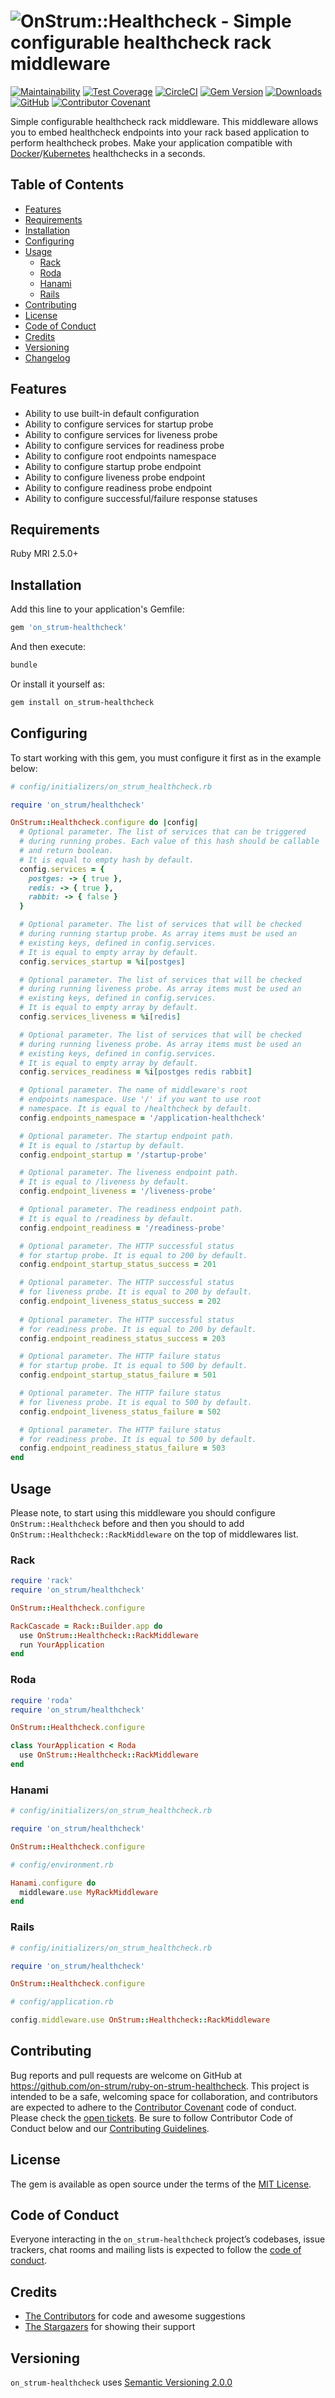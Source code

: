 # ![OnStrum::Healthcheck - Simple configurable healthcheck rack middleware](https://repository-images.githubusercontent.com/769335579/9094eefe-bfc8-483d-9a65-e406d1eb92c6)

[![Maintainability](https://api.codeclimate.com/v1/badges/b4dc21883d489d67fbef/maintainability)](https://codeclimate.com/github/on-strum/ruby-on-strum-healthcheck/maintainability)
[![Test Coverage](https://api.codeclimate.com/v1/badges/b4dc21883d489d67fbef/test_coverage)](https://codeclimate.com/github/on-strum/ruby-on-strum-healthcheck/test_coverage)
[![CircleCI](https://circleci.com/gh/on-strum/ruby-on-strum-healthcheck/tree/master.svg?style=svg)](https://circleci.com/gh/on-strum/ruby-on-strum-healthcheck/tree/master)
[![Gem Version](https://badge.fury.io/rb/ruby_healthcheck.svg)](https://badge.fury.io/rb/ruby_healthcheck)
[![Downloads](https://img.shields.io/gem/dt/ruby_healthcheck.svg?colorA=004d99&colorB=0073e6)](https://rubygems.org/gems/ruby_healthcheck)
[![GitHub](https://img.shields.io/github/license/on-strum/ruby-on-strum-healthcheck)](LICENSE.txt)
[![Contributor Covenant](https://img.shields.io/badge/Contributor%20Covenant-v1.4%20adopted-ff69b4.svg)](CODE_OF_CONDUCT.md)

Simple configurable healthcheck rack middleware. This middleware allows you to embed healthcheck endpoints into your rack based application to perform healthcheck probes. Make your application compatible with [Docker](https://docs.docker.com/reference/dockerfile/#healthcheck)/[Kubernetes](https://kubernetes.io/docs/tasks/configure-pod-container/configure-liveness-readiness-startup-probes/#define-a-liveness-http-request) healthchecks in a seconds.

## Table of Contents

- [Features](#features)
- [Requirements](#requirements)
- [Installation](#installation)
- [Configuring](#configuring)
- [Usage](#usage)
  - [Rack](#rack)
  - [Roda](#roda)
  - [Hanami](#hanami)
  - [Rails](#rails)
- [Contributing](#contributing)
- [License](#license)
- [Code of Conduct](#code-of-conduct)
- [Credits](#credits)
- [Versioning](#versioning)
- [Changelog](CHANGELOG.md)

## Features

- Ability to use built-in default configuration
- Ability to configure services for startup probe
- Ability to configure services for liveness probe
- Ability to configure services for readiness probe
- Ability to configure root endpoints namespace
- Ability to configure startup probe endpoint
- Ability to configure liveness probe endpoint
- Ability to configure readiness probe endpoint
- Ability to configure successful/failure response statuses

## Requirements

Ruby MRI 2.5.0+

## Installation

Add this line to your application's Gemfile:

```ruby
gem 'on_strum-healthcheck'
```

And then execute:

```bash
bundle
```

Or install it yourself as:

```bash
gem install on_strum-healthcheck
```

## Configuring

To start working with this gem, you must configure it first as in the example below:

```ruby
# config/initializers/on_strum_healthcheck.rb

require 'on_strum/healthcheck'

OnStrum::Healthcheck.configure do |config|
  # Optional parameter. The list of services that can be triggered
  # during running probes. Each value of this hash should be callable
  # and return boolean.
  # It is equal to empty hash by default.
  config.services = {
    postges: -> { true },
    redis: -> { true },
    rabbit: -> { false }
  }

  # Optional parameter. The list of services that will be checked
  # during running startup probe. As array items must be used an
  # existing keys, defined in config.services.
  # It is equal to empty array by default.
  config.services_startup = %i[postges]

  # Optional parameter. The list of services that will be checked
  # during running liveness probe. As array items must be used an
  # existing keys, defined in config.services.
  # It is equal to empty array by default.
  config.services_liveness = %i[redis]

  # Optional parameter. The list of services that will be checked
  # during running liveness probe. As array items must be used an
  # existing keys, defined in config.services.
  # It is equal to empty array by default.
  config.services_readiness = %i[postges redis rabbit]

  # Optional parameter. The name of middleware's root
  # endpoints namespace. Use '/' if you want to use root
  # namespace. It is equal to /healthcheck by default.
  config.endpoints_namespace = '/application-healthcheck'

  # Optional parameter. The startup endpoint path.
  # It is equal to /startup by default.
  config.endpoint_startup = '/startup-probe'

  # Optional parameter. The liveness endpoint path.
  # It is equal to /liveness by default.
  config.endpoint_liveness = '/liveness-probe'

  # Optional parameter. The readiness endpoint path.
  # It is equal to /readiness by default.
  config.endpoint_readiness = '/readiness-probe'

  # Optional parameter. The HTTP successful status
  # for startup probe. It is equal to 200 by default.
  config.endpoint_startup_status_success = 201

  # Optional parameter. The HTTP successful status
  # for liveness probe. It is equal to 200 by default.
  config.endpoint_liveness_status_success = 202
  
  # Optional parameter. The HTTP successful status
  # for readiness probe. It is equal to 200 by default.
  config.endpoint_readiness_status_success = 203

  # Optional parameter. The HTTP failure status
  # for startup probe. It is equal to 500 by default.
  config.endpoint_startup_status_failure = 501

  # Optional parameter. The HTTP failure status
  # for liveness probe. It is equal to 500 by default.
  config.endpoint_liveness_status_failure = 502

  # Optional parameter. The HTTP failure status
  # for readiness probe. It is equal to 500 by default.
  config.endpoint_readiness_status_failure = 503
end
```

## Usage

Please note, to start using this middleware you should configure `OnStrum::Healthcheck` before and then you should to add `OnStrum::Healthcheck::RackMiddleware` on the top of middlewares list.

### Rack

```ruby
require 'rack'
require 'on_strum/healthcheck'

OnStrum::Healthcheck.configure

RackCascade = Rack::Builder.app do
  use OnStrum::Healthcheck::RackMiddleware
  run YourApplication
end
```

### Roda

```ruby
require 'roda'
require 'on_strum/healthcheck'

OnStrum::Healthcheck.configure

class YourApplication < Roda
  use OnStrum::Healthcheck::RackMiddleware
end
```

### Hanami

```ruby
# config/initializers/on_strum_healthcheck.rb

require 'on_strum/healthcheck'

OnStrum::Healthcheck.configure

# config/environment.rb

Hanami.configure do
  middleware.use MyRackMiddleware
end
```

### Rails

```ruby
# config/initializers/on_strum_healthcheck.rb

require 'on_strum/healthcheck'

OnStrum::Healthcheck.configure

# config/application.rb

config.middleware.use OnStrum::Healthcheck::RackMiddleware
```

## Contributing

Bug reports and pull requests are welcome on GitHub at <https://github.com/on-strum/ruby-on-strum-healthcheck>. This project is intended to be a safe, welcoming space for collaboration, and contributors are expected to adhere to the [Contributor Covenant](http://contributor-covenant.org) code of conduct. Please check the [open tickets](https://github.com/on-strum/ruby-on-strum-healthcheck/issues). Be sure to follow Contributor Code of Conduct below and our [Contributing Guidelines](CONTRIBUTING.md).

## License

The gem is available as open source under the terms of the [MIT License](https://opensource.org/licenses/MIT).

## Code of Conduct

Everyone interacting in the `on_strum-healthcheck` project’s codebases, issue trackers, chat rooms and mailing lists is expected to follow the [code of conduct](CODE_OF_CONDUCT.md).

## Credits

- [The Contributors](https://github.com/on-strum/ruby-on-strum-healthcheck/graphs/contributors) for code and awesome suggestions
- [The Stargazers](https://github.com/on-strum/ruby-on-strum-healthcheck/stargazers) for showing their support

## Versioning

`on_strum-healthcheck` uses [Semantic Versioning 2.0.0](https://semver.org)

